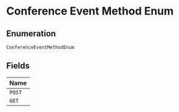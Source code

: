 
# Conference Event Method Enum

## Enumeration

`ConferenceEventMethodEnum`

## Fields

| Name |
|  --- |
| `POST` |
| `GET` |


